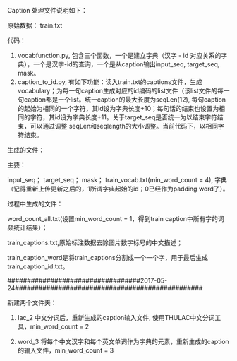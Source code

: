 Caption 处理文件说明如下：

原始数据：
train.txt

代码：
1. vocabfunction.py, 包含三个函数，一个是建立字典（汉字 - id 对应关系的字典），一个是汉字-id的查询，一个是从caption输出input_seq, target_seq, mask。
2. caption_to_id.py, 有如下功能：读入train.txt的captions文件，生成vocabulary；为每一句caption生成对应的id编码的list文件（该list文件的每一句caption都是一个list。统一caption的最大长度为seqLen(12), 每句caption的起始为相同的一个字符，其id设为字典长度+10；每句话的结束也设置为相同的字符，其id设为字典长度+11。关于target_seq是否统一为以结束字符结束，可以通过调整 seqLen和seqlength的大小调整。当前代码下，以相同字符结束。

生成的文件：

主要：

input_seq； target_seq； mask； train_vocab.txt(min_word_count = 4), 字典（记得重新上传更新之后的，1所谓字典起始的id；0已经作为padding word了）。

过程中生成的文件：

word_count_all.txt(设置min_word_count = 1，得到train caption中所有字的词频统计结果）；

train_captions.txt,原始标注数据去除图片数字标号的中文描述；

train_caption_word是将train_captions分割成一个一个字，用于最后生成train_caption_id.txt。


##################################2017-05-24################################################


新建两个文件夹：
1. lac_2 
中文分词后，重新生成的caption输入文件, 使用THULAC中文分词工具，min_word_count = 2

2. word_3
将每个中文汉字和每个英文单词作为字典的元素，重新生成的caption的输入文件，min_word_count = 3
